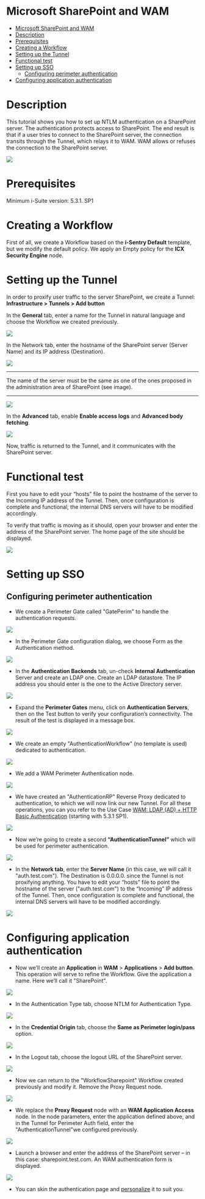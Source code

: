 # Microsoft SharePoint and WAM

- [Microsoft SharePoint and WAM](#microsoft-sharepoint-and-wam)
- [Description](#description)
- [Prerequisites](#prerequisites)
- [Creating a Workflow](#creating-a-workflow)
- [Setting up the Tunnel](#setting-up-the-tunnel)
- [Functional test](#functional-test)
- [Setting up SSO](#setting-up-sso)
  - [Configuring perimeter authentication](#configuring-perimeter-authentication)
- [Configuring application authentication](#configuring-application-authentication)



# Description
This tutorial shows you how to set up NTLM authentication on a SharePoint server. The authentication protects access to SharePoint.
The end result is that if a user tries to connect to the SharePoint server, the connection transits through the Tunnel, which relays it to WAM. WAM allows or refuses the connection to the SharePoint server. 

![](./attachments/auth-sharepoint-overview.jpg "")

# Prerequisites
Minimum i-Suite version: 5.3.1. SP1

# Creating a Workflow
First of all, we create a Workflow based on the **i-Sentry Default** template, but we modify the default policy. We apply an Empty policy for the **ICX Security Engine** node.

# Setting up the Tunnel
In order to proxify user traffic to the server SharePoint, we create a Tunnel: **Infrastructure > Tunnels > Add button**

In the **General** tab, enter a name for the Tunnel in natural language and choose the Workflow we created previously.

![](./attachments/sharepoint-crea-tunnel1-5.3.1.jpg "")

In the Network tab, enter the hostname of the SharePoint server (Server Name) and its IP address (Destination).

![](./attachments/sharepoint-crea-tunnel2-5.3.1.jpg "")

---

The name of the server must be the same as one of the ones proposed in the administration area of SharePoint (see image).

---

![](./attachments/sharepoint-admin.png "")

In the **Advanced** tab, enable **Enable access logs** and **Advanced body fetching**.

![](./attachments/sharepoint-crea-tunnel3-5.3.1.jpg "")

Now, traffic is returned to the Tunnel, and it communicates with the SharePoint server.

# Functional test


First you have to edit your “hosts” file to point the hostname of the server to the Incoming IP address of the Tunnel. Then, once configuration is complete and functional, the internal DNS servers will have to be modified accordingly.

To verify that traffic is moving as it should, open your browser and enter the address of the SharePoint server. The home page of the site should be displayed. 

![](./attachments/sharepoint-home-3-5.3.1.jpg "")


# Setting up SSO
## Configuring perimeter authentication

- We create a Perimeter Gate called "GatePerim" to handle the authentication requests.

![](./attachments/perimeter-gate-sharepoint.jpg "")

- In the Perimeter Gate configuration dialog, we choose Form as the Authentication method.

![](./attachments/gate-perimeter-sharepoint2.jpg "")

- In the **Authentication Backends** tab, un-check **Internal Authentication** Server and create an LDAP one.
  Create an LDAP datastore. The IP address you should enter is the one to the Active Directory server.

![](./attachments/datadtore-sharepoint.jpg "")

- Expand the **Perimeter Gates** menu, click on **Authentication Servers**, then on the Test button to verify your configuration’s connectivity.
  The result of the test is displayed in a message box.

![](./attachments/resultat-test-sharepoint.jpg "")

- We create an empty "AuthenticationWorkflow" (no template is used) dedicated to authentication.

![](./attachments/workflow-sharepoint.jpg "")

- We add a WAM Perimeter Authentication node.
  
![](./attachments/aimperimeterauthentication-sharepoint.jpg "")

- We have created an "AuthenticationRP" Reverse Proxy dedicated to authentication, to which we will now link our new Tunnel. For all these operations, you can you refer to the Use Case [WAM: LDAP (AD) + HTTP Basic Authentication]("https://github.com/Rohde-Schwarz/r-s-waf-extra/tree/main/use-cases/WAM%20and%20authentication/Implementing%20HTTP%20Basic%20Authentication%20with%20LDAP%20server") (starting with 5.3.1 SP1).

![](./attachments/rp-sharepoint.jpg "")

- Now we’re going to create a second **“AuthenticationTunnel”** which will be used for perimeter authentication.

![](./attachments/authentication-tunnel-sharepoint.jpg "")

- In the **Network tab**, enter the **Server Name** (in this case, we will call it "auth.test.com"). The Destination is 0.0.0.0. since the Tunnel is not proxifying anything. You have to edit your “hosts” file to point the hostname of the server ("auth.test.com") to the “Incoming” IP address of the Tunnel. Then, once configuration is complete and functional, the internal DNS servers will have to be modified accordingly.

![](./attachments/authentication-tunnel-sharepoint2.jpg "")

# Configuring application authentication
- Now we’ll create an **Application** in **WAM** > **Applications** > **Add button**.
  This operation will serve to refine the Workflow.
  Give the application a name. Here we’ll call it "SharePoint".

![](./attachments/applications-add-sharepoint.jpg "")

- In the Authentication Type tab, choose NTLM for Authentication Type.

![](./attachments/application-auth-type-sharepoint.jpg "")

- In the **Credential Origin** tab, choose the **Same as Perimeter login/pass** option.

![](./attachments/application-cred-origin-sharepoint.jpg "")

- In the Logout tab, choose the logout URL of the SharePoint server.

![](./attachments/application-logout-sharepoint.jpg "")

- Now we can return to the "WorkflowSharepoint" Workflow created previously and modify it.
  Remove the Proxy Request node.

![](./attachments/workflow-workflowsharepoint.jpg "")

- We replace the **Proxy Request** node with an **WAM Application Access** node.
  In the node parameters, enter the application defined above, and in the Tunnel for Perimeter Auth field, enter the "AuthenticationTunnel"we configured previously.

![](./attachments/workflow-iam-application-access-sharepoint.jpg "")

- Launch a browser and enter the address of the SharePoint server – in this case: sharepoint.test.com. An WAM authentication form is displayed.

![](./attachments/auth-form-sharepoint.jpg "")

- You can skin the authentication page and [personalize](https://documentation.rscyber.fr/display/WAF68EN/Customizing+WAM+pages) it to suit you.